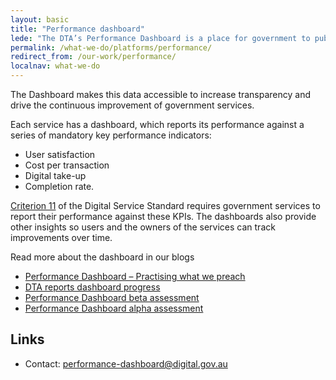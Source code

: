 ```yaml
---
layout: basic
title: "Performance dashboard"
lede: "The DTA’s Performance Dashboard is a place for government to publicly report how its services are performing."
permalink: /what-we-do/platforms/performance/
redirect_from: /our-work/performance/
localnav: what-we-do
---
```


The Dashboard makes this data accessible to increase transparency and drive the continuous improvement of government services.

Each service has a dashboard, which reports its performance against a series of mandatory key performance indicators:

- User satisfaction
- Cost per transaction
- Digital take-up
- Completion rate.

[Criterion 11](https://www.dta.gov.au/standard/11-measure-performance/) of the Digital Service Standard requires government services to report their performance against these KPIs. The dashboards also provide other insights so users and the owners of the services can track improvements over time.

Read more about the dashboard in our blogs 

- [Performance Dashboard – Practising what we preach](https://www.dta.gov.au/blog/dashboard-practising-what-we-preach/)
- [DTA reports dashboard progress](https://www.dta.gov.au/news/dashboard-progress/)
- [Performance Dashboard beta assessment](https://www.dta.gov.au/standard/assessments/performance-dashboard-beta/) 
- [Performance Dashboard alpha assessment](https://www.dta.gov.au/standard/assessments/performance-dashboard-alpha/) 

## Links

* Contact: [performance-dashboard@digital.gov.au](mailto:performance-dashboard@digital.gov.au)

